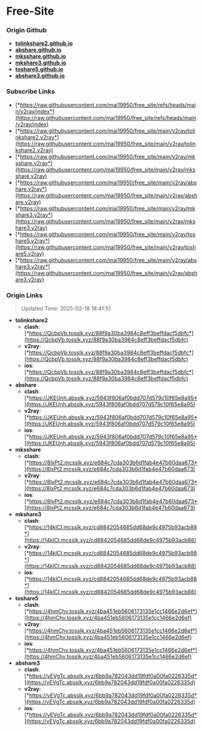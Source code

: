 # Free-Site

### Origin Github

- [**tolinkshare2.github.io**](https://github.com/tolinkshare2/tolinkshare2.github.io)
- [**abshare.github.io**](https://github.com/abshare/abshare.github.io)
- [**mksshare.github.io**](https://github.com/mksshare/mksshare.github.io)
- [**mkshare3.github.io**](https://github.com/mkshare3/mkshare3.github.io)
- [**toshare5.github.io**](https://github.com/toshare5/toshare5.github.io)
- [**abshare3.github.io**](https://github.com/abshare3/abshare3.github.io)

### Subscribe Links

- [*https://raw.githubusercontent.com/mai19950/free_site/refs/heads/main/v2ray/index*](https://raw.githubusercontent.com/mai19950/free_site/refs/heads/main/v2ray/index)
- [*https://raw.githubusercontent.com/mai19950/free_site/main/v2ray/tolinkshare2.v2ray*](https://raw.githubusercontent.com/mai19950/free_site/main/v2ray/tolinkshare2.v2ray)
- [*https://raw.githubusercontent.com/mai19950/free_site/main/v2ray/mksshare.v2ray*](https://raw.githubusercontent.com/mai19950/free_site/main/v2ray/mksshare.v2ray)
- [*https://raw.githubusercontent.com/mai19950/free_site/main/v2ray/abshare.v2ray*](https://raw.githubusercontent.com/mai19950/free_site/main/v2ray/abshare.v2ray)
- [*https://raw.githubusercontent.com/mai19950/free_site/main/v2ray/mkshare3.v2ray*](https://raw.githubusercontent.com/mai19950/free_site/main/v2ray/mkshare3.v2ray)
- [*https://raw.githubusercontent.com/mai19950/free_site/main/v2ray/toshare5.v2ray*](https://raw.githubusercontent.com/mai19950/free_site/main/v2ray/toshare5.v2ray)
- [*https://raw.githubusercontent.com/mai19950/free_site/main/v2ray/abshare3.v2ray*](https://raw.githubusercontent.com/mai19950/free_site/main/v2ray/abshare3.v2ray)

### Origin Links

> Updated Time: 2025-02-18 18:41:51

- **tolinkshare2**
  - **clash**: [*https://QcbpVb.tosslk.xyz/88f9a30ba3984c8eff3beffdacf5dbfc*](https://QcbpVb.tosslk.xyz/88f9a30ba3984c8eff3beffdacf5dbfc)
  - **v2ray**: [*https://QcbpVb.tosslk.xyz/88f9a30ba3984c8eff3beffdacf5dbfc*](https://QcbpVb.tosslk.xyz/88f9a30ba3984c8eff3beffdacf5dbfc)
  - **ios**: [*https://QcbpVb.tosslk.xyz/88f9a30ba3984c8eff3beffdacf5dbfc*](https://QcbpVb.tosslk.xyz/88f9a30ba3984c8eff3beffdacf5dbfc)
- **abshare**
  - **clash**: [*https://JKEUnh.absslk.xyz/5943f806af0bdd707d579c10f65e8a95*](https://JKEUnh.absslk.xyz/5943f806af0bdd707d579c10f65e8a95)
  - **v2ray**: [*https://JKEUnh.absslk.xyz/5943f806af0bdd707d579c10f65e8a95*](https://JKEUnh.absslk.xyz/5943f806af0bdd707d579c10f65e8a95)
  - **ios**: [*https://JKEUnh.absslk.xyz/5943f806af0bdd707d579c10f65e8a95*](https://JKEUnh.absslk.xyz/5943f806af0bdd707d579c10f65e8a95)
- **mksshare**
  - **clash**: [*https://8lxPt2.mcsslk.xyz/e684c7cda303b6d1fab4e47b60daa673*](https://8lxPt2.mcsslk.xyz/e684c7cda303b6d1fab4e47b60daa673)
  - **v2ray**: [*https://8lxPt2.mcsslk.xyz/e684c7cda303b6d1fab4e47b60daa673*](https://8lxPt2.mcsslk.xyz/e684c7cda303b6d1fab4e47b60daa673)
  - **ios**: [*https://8lxPt2.mcsslk.xyz/e684c7cda303b6d1fab4e47b60daa673*](https://8lxPt2.mcsslk.xyz/e684c7cda303b6d1fab4e47b60daa673)
- **mkshare3**
  - **clash**: [*https://14klCI.mcsslk.xyz/cd8842054685dd68de9c4975b93acb88*](https://14klCI.mcsslk.xyz/cd8842054685dd68de9c4975b93acb88)
  - **v2ray**: [*https://14klCI.mcsslk.xyz/cd8842054685dd68de9c4975b93acb88*](https://14klCI.mcsslk.xyz/cd8842054685dd68de9c4975b93acb88)
  - **ios**: [*https://14klCI.mcsslk.xyz/cd8842054685dd68de9c4975b93acb88*](https://14klCI.mcsslk.xyz/cd8842054685dd68de9c4975b93acb88)
- **toshare5**
  - **clash**: [*https://4hmChv.tosslk.xyz/4ba451eb5606173135e1cc1466e2d6ef*](https://4hmChv.tosslk.xyz/4ba451eb5606173135e1cc1466e2d6ef)
  - **v2ray**: [*https://4hmChv.tosslk.xyz/4ba451eb5606173135e1cc1466e2d6ef*](https://4hmChv.tosslk.xyz/4ba451eb5606173135e1cc1466e2d6ef)
  - **ios**: [*https://4hmChv.tosslk.xyz/4ba451eb5606173135e1cc1466e2d6ef*](https://4hmChv.tosslk.xyz/4ba451eb5606173135e1cc1466e2d6ef)
- **abshare3**
  - **clash**: [*https://vEVgTc.absslk.xyz/6bb9a782043dd19fdf0a00fa0226335d*](https://vEVgTc.absslk.xyz/6bb9a782043dd19fdf0a00fa0226335d)
  - **v2ray**: [*https://vEVgTc.absslk.xyz/6bb9a782043dd19fdf0a00fa0226335d*](https://vEVgTc.absslk.xyz/6bb9a782043dd19fdf0a00fa0226335d)
  - **ios**: [*https://vEVgTc.absslk.xyz/6bb9a782043dd19fdf0a00fa0226335d*](https://vEVgTc.absslk.xyz/6bb9a782043dd19fdf0a00fa0226335d)

